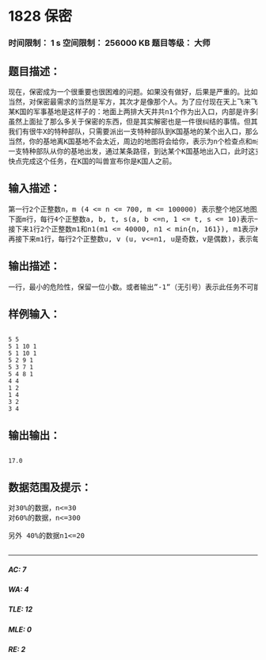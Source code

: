 # 1828 保密   
### 时间限制： 1 s     空间限制： 256000 KB     题目等级： 大师  
## 题目描述：  

<pre>
现在，保密成为一个很重要也很困难的问题。如果没有做好，后果是严重的。比如，有个人没有自己去修电脑，又没有拆硬盘，后来的事大家都知道了。
当然，对保密最需求的当然是军方，其次才是像那个人。为了应付现在天上飞来飞去的卫星，军事基地一般都会建造在地下。
某K国的军事基地是这样子的：地面上两排大天井共n1个作为出入口，内部是许多除可以共享出入口外互不连通的空腔，每个空腔有且只有两个出入口，并且这两个出入口不会在同一排。为了方便起见，两排出入口分别编号为1,3,5…和2,4,6…并且最大的编号为n1。
虽然上面扯了那么多关于保密的东西，但是其实解密也是一件很纠结的事情。但其实最简单直接暴力无脑的解密方法就是找个人去看看。。。
我们有很牛X的特种部队，只需要派出一支特种部队到K国基地的某个出入口，那么和这个出入口直接相连的所有空腔都可以被探索，但也只有这些空腔可以被这支部队探索。现在有足够多的特种部队可以供你调遣，你必须使用他们调查完所有的K国基地内的空腔。
当然，你的基地离K国基地不会太近，周边的地图将会给你，表示为n个检查点和m条连接这些点的道路，其中点1到点n1就是K国基地的出入口，点n是你的部队的出发点。对每条道路，有不同的通行时间t和安全系数s。因为情报部门只对单向的道路安全系数进行了评估，所以这些道路只允许单向通行，并且不会存在环。
一支特种部队从你的基地出发，通过某条路径，到达某个K国基地出入口，此时这支部队的危险性表示为总时间和这条路径经过的所有道路的安全系数和的比值。整个行动的危险性表示为你派出的所有部队的危险性之和。你需要使这个值最小的情况下探索整个K国基地。
快点完成这个任务，在K国的叫兽宣布你是K国人之前。
</pre>
  
  
## 输入描述：  

<pre>
第一行2个正整数n，m (4 <= n <= 700, m <= 100000) 表示整个地区地图上的检查点和道路数。
下面m行，每行4个正整数a, b, t, s(a, b <=n, 1 <= t, s <= 10)表示一条从a到b的道路需时为t，安全系数为s。
接下来1行2个正整数m1和n1(m1 <= 40000, n1 < min{n, 161}), m1表示K国基地空腔的个数，n1表示K国基地出入口的个数。
再接下来m1行，每行2个正整数u, v (u, v<=n1, u是奇数，v是偶数)，表示每个空腔的2个出入口。  
</pre>
  
  
## 输出描述：  

<pre>
一行，最小的危险性，保留一位小数。或者输出”-1”（无引号）表示此任务不可能完成。
</pre>
  
  
## 样例输入：  

<pre><code>
5 5
5 1 10 1
5 1 10 1
5 2 9 1
5 3 7 1
5 4 8 1
4 4
1 2
1 4
3 2
3 4
</code></pre>
  
  
## 输出输出：  

<pre><code>
17.0
</code></pre>
  
  
## 数据范围及提示：  

<pre>
对30%的数据，n<=30
对60%的数据，n<=300
 
另外 40%的数据n1<=20
 
</pre>
  
  
***  

##### AC: 7  
##### WA: 4  
##### TLE: 12  
##### MLE: 0  
##### RE: 2  
